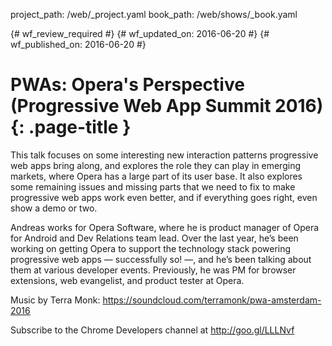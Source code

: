 project_path: /web/_project.yaml
book_path: /web/shows/_book.yaml

{# wf_review_required #}
{# wf_updated_on: 2016-06-20 #}
{# wf_published_on: 2016-06-20 #}

# PWAs: Opera's Perspective (Progressive Web App Summit 2016) {: .page-title }

This talk focuses on some interesting new interaction patterns progressive web apps bring along, and explores the role they can play in emerging markets, where Opera has a large part of its user base. It also explores some remaining issues and missing parts that we need to fix to make progressive web apps work even better, and if everything goes right, even show a demo or two.

Andreas works for Opera Software, where he is product manager of Opera for Android and Dev Relations team lead. Over the last year, he’s been working on getting Opera to support the technology stack powering progressive web apps — successfully so! —, and he’s been talking about them at various developer events. Previously, he was PM for browser extensions, web evangelist, and product tester at Opera.

Music by Terra Monk: https://soundcloud.com/terramonk/pwa-amsterdam-2016

Subscribe to the Chrome Developers channel at http://goo.gl/LLLNvf
